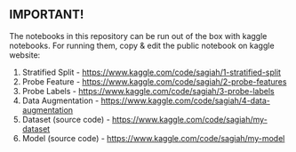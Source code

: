 ## IMPORTANT!

The notebooks in this repository can be run out of the box with kaggle notebooks. For running them, copy & edit the public notebook on kaggle website:

1. Stratified Split - https://www.kaggle.com/code/sagiah/1-stratified-split
2. Probe Feature - https://www.kaggle.com/code/sagiah/2-probe-features
3. Probe Labels - https://www.kaggle.com/code/sagiah/3-probe-labels
4. Data Augmentation - https://www.kaggle.com/code/sagiah/4-data-augmentation
5. Dataset (source code) - https://www.kaggle.com/code/sagiah/my-dataset
6. Model (source code) - https://www.kaggle.com/code/sagiah/my-model
